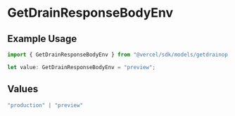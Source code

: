 # GetDrainResponseBodyEnv

## Example Usage

```typescript
import { GetDrainResponseBodyEnv } from "@vercel/sdk/models/getdrainop.js";

let value: GetDrainResponseBodyEnv = "preview";
```

## Values

```typescript
"production" | "preview"
```
